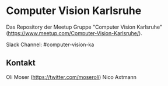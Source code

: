 # Computer Vision Karlsruhe

Das Repository der Meetup Gruppe "Computer Vision Karlsruhe" (https://www.meetup.com/Computer-Vision-Karlsruhe/).

Slack Channel: #computer-vision-ka

## Kontakt

Oli Moser (https://twitter.com/moseroli)
Nico Axtmann


